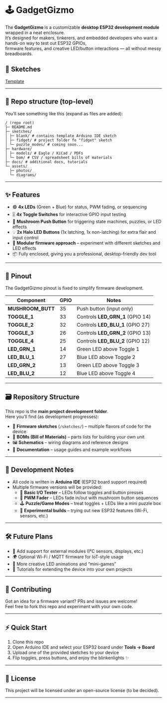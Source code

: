 # 🕹️ GadgetGizmo  

The **GadgetGizmo** is a customizable **desktop ESP32 development module** wrapped in a neat enclosure.  
It’s designed for makers, tinkerers, and embedded developers who want a hands-on way to test out ESP32 GPIOs,  
firmware features, and creative LED/button interactions — all without messy breadboards.  

## 📝 Sketches
[Template](./sketches/blank/)

---

## 📂 Repo structure (top-level)
You’ll see something like this (expand as files are added):
```
/ (repo root)
├─ README.md
├─ sketches/
│ ├─ blank/ # contains template Arduino IDE sketch
│ ├─ fidget/ # project folder fo "fidget" sketch
│ └─ puzzle_modes/ # coming soon...
├─ hardware/
│ ├─ models/ # Eagle / KiCad / PDFs
│ └─ bom/ # CSV / spreadsheet bills of materials
├─ docs/ # additional docs, tutorials
└─ assets/
  ├─ photos/
  └─ diagrams/
```

---

## ✨ Features  

- 🟢 **4x LEDs** (Green + Blue) for status, PWM fading, or sequencing  
- 🎚 **4x Toggle Switches** for interactive GPIO input testing  
- 🔴 **Mushroom Push Button** for triggering state machines, puzzles, or LED effects  
- 💡 **2x Halo LED Buttons** (1x latching, 1x non-latching) for extra flair and input control  
- 🧩 **Modular firmware approach** – experiment with different sketches and LED effects  
- 📦 Fully enclosed, giving you a professional, desktop-friendly dev tool  

---

## 📍 Pinout  

The GadgetGizmo pinout is fixed to simplify firmware development.  

| Component        | GPIO | Notes                  |
|------------------|------|------------------------|
| **MUSHROOM_BUTT** | 35   | Push button (input only) |
| **TOGGLE_1**      | 33   | Controls **LED_GRN_1** (GPIO 14) |
| **TOGGLE_2**      | 32   | Controls **LED_BLU_1** (GPIO 27) |
| **TOGGLE_3**      | 26   | Controls **LED_GRN_2** (GPIO 13) |
| **TOGGLE_4**      | 25   | Controls **LED_BLU_2** (GPIO 12) |
| **LED_GRN_1**     | 14   | Green LED above Toggle 1 |
| **LED_BLU_1**     | 27   | Blue LED above Toggle 2 |
| **LED_GRN_2**     | 13   | Green LED above Toggle 3 |
| **LED_BLU_2**     | 12   | Blue LED above Toggle 4 |

---

## 🗃️ Repository Structure  

This repo is the **main project development folder**.  
Here you’ll find (as development progresses):  

- 📜 **Firmware sketches** (`/sketches/`) – multiple flavors of code for the device  
- 🧾 **BOMs (Bill of Materials)** – parts lists for building your own unit  
- 🖼 **Schematics** – wiring diagrams and reference designs  
- 📝 **Documentation** – usage guides and example workflows  

---

## 🚀 Development Notes  

- All code is written in **Arduino IDE** (ESP32 board support required)  
- Multiple firmware versions will be provided:  
  - 🔄 **Basic I/O Tester** – LEDs follow toggles and button presses  
  - 🌈 **PWM Fader** – LEDs fade in/out with mushroom button sequences  
  - 🕹 **Puzzle/Game Modes** – treat toggles + LEDs like a mini puzzle box  
  - 🧪 **Experimental builds** – trying out new ESP32 features (Wi-Fi, sensors, etc.)  

---

## 🛠 Future Plans  

- 🔌 Add support for external modules (I²C sensors, displays, etc.)  
- 🌍 Optional Wi-Fi / MQTT firmware for IoT-style usage  
- 🎨 More creative LED animations and “mini-games”  
- 📖 Tutorials for extending the device into your own projects  

---

## 🤝 Contributing  

Got an idea for a firmware variant? PRs and issues are welcome!  
Feel free to fork this repo and experiment with your own code.  

---

## ⚡ Quick Start  

1. Clone this repo  
2. Open Arduino IDE and select your ESP32 board under **Tools → Board**  
3. Upload one of the provided sketches to your device  
4. Flip toggles, press buttons, and enjoy the blinkenlights ✨  

---

## 📜 License  

This project will be licensed under an open-source license (to be decided).  

---
